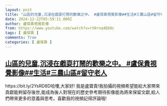 ```yaml
---
layout: post
title: "山區的兒童,沉浸在戲耍打鬧的歡樂之中。 #盧保貴視覺影像##生活#三農山區#留守老人"
date: 2024-12-22T05:59:11.000Z
author: 盧保貴視覺影像
from: https://www.youtube.com/watch?v=rV0rnq4E68c
tags: [ 盧保貴 ]
comments: True
categories: [ 盧保貴 ]
---
```

<!--1734847151000-->
[山區的兒童,沉浸在戲耍打鬧的歡樂之中。 #盧保貴視覺影像##生活#三農山區#留守老人](https://www.youtube.com/watch?v=rV0rnq4E68c)
------

<div>
https://bit.ly/2YsRD8D哈嘍,大家好! 我是盧寶貴!我拍攝的視頻希望能給大家帶來貢獻能夠留存後世,能成為後人對現在的歷史參考期待影像能為將來保留文獻,給人們帶來更多的意義與思考。喜歡我的視頻記得評論哦!
</div>
